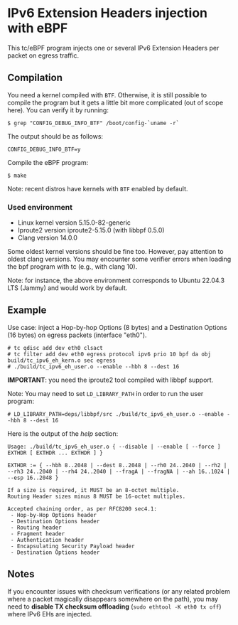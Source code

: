 # IPv6 Extension Headers injection with eBPF

This tc/eBPF program injects one or several IPv6 Extension Headers per packet on egress traffic.

## Compilation

You need a kernel compiled with `BTF`. Otherwise, it is still possible to compile the program but it gets a little bit more complicated (out of scope here). You can verify it by running:
```
$ grep "CONFIG_DEBUG_INFO_BTF" /boot/config-`uname -r`
```

The output should be as follows:
```
CONFIG_DEBUG_INFO_BTF=y
```

Compile the eBPF program:
```
$ make
```

Note: recent distros have kernels with `BTF` enabled by default.

### Used environment

- Linux kernel version 5.15.0-82-generic
- Iproute2 version iproute2-5.15.0 (with libbpf 0.5.0)
- Clang version 14.0.0

Some oldest kernel versions should be fine too. However, pay attention to oldest clang versions. You may encounter some verifier errors when loading the bpf program with tc (e.g., with clang 10).

Note: for instance, the above environment corresponds to Ubuntu 22.04.3 LTS (Jammy) and would work by default.

## Example

Use case: inject a Hop-by-hop Options (8 bytes) and a Destination Options (16 bytes) on egress packets (interface "eth0").

```
# tc qdisc add dev eth0 clsact
# tc filter add dev eth0 egress protocol ipv6 prio 10 bpf da obj build/tc_ipv6_eh_kern.o sec egress
# ./build/tc_ipv6_eh_user.o --enable --hbh 8 --dest 16
```

**IMPORTANT**: you need the iproute2 tool compiled with libbpf support.

Note: You may need to set `LD_LIBRARY_PATH` in order to run the user program:

```
# LD_LIBRARY_PATH=deps/libbpf/src ./build/tc_ipv6_eh_user.o --enable --hbh 8 --dest 16
```

Here is the output of the *help* section:

```
Usage: ./build/tc_ipv6_eh_user.o { --disable | --enable [ --force ] EXTHDR [ EXTHDR ... EXTHDR ] }

EXTHDR := { --hbh 8..2048 | --dest 8..2048 | --rh0 24..2040 | --rh2 | --rh3 24..2040 | --rh4 24..2040 | --fragA | --fragNA | --ah 16..1024 | --esp 16..2048 }

If a size is required, it MUST be an 8-octet multiple.
Routing Header sizes minus 8 MUST be 16-octet multiples.

Accepted chaining order, as per RFC8200 sec4.1:
 - Hop-by-Hop Options header
 - Destination Options header
 - Routing header
 - Fragment header
 - Authentication header
 - Encapsulating Security Payload header
 - Destination Options header

```

## Notes

If you encounter issues with checksum verifications (or any related problem where a packet magically disappears somewhere on the path), you may need to **disable TX checksum offloading** (`sudo ethtool -K eth0 tx off`) where IPv6 EHs are injected.
